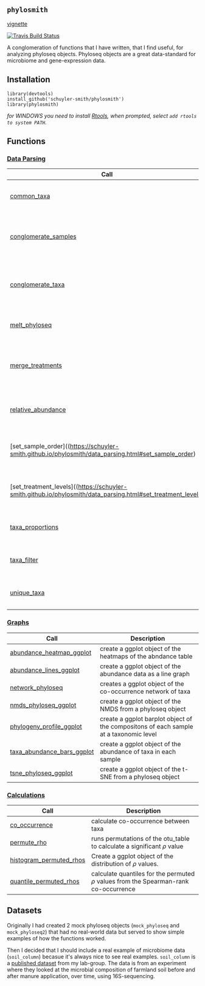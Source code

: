 
## `phylosmith`
[vignette](https://schuyler-smith.github.io/phylosmith/)

[![Travis Build
Status](https://travis-ci.org/schuyler-smith/phylosmith.svg?branch=master)](https://github.com/schuyler-smith/phylosmith)

A conglomeration of functions that I have written, that I find useful, for analyzing phyloseq objects. Phyloseq objects are a great data-standard for microbiome and gene-expression data.

## Installation

```
library(devtools)
install_github('schuyler-smith/phylosmith')
library(phylosmith)
```

*for WINDOWS you need to install <a href="https://cran.r-project.org/bin/windows/Rtools/" target="_blank" >Rtools</a>, when prompted, select `add rtools to system PATH`.*

## Functions

### [Data Parsing](https://schuyler-smith.github.io/phylosmith/data_parsing.html)

Call			     | Description
-------------------- | ------------------------------------------------------------
[common_taxa](https://schuyler-smith.github.io/phylosmith/data_parsing.html#common_taxa) | find taxa common to each treatment
[conglomerate_samples](https://schuyler-smith.github.io/phylosmith/data_parsing.html#conglomerate_samples)   |   Merge samples based on common factor within sample_data
[conglomerate_taxa](https://schuyler-smith.github.io/phylosmith/data_parsing.html#conglomerate_taxa)  |  conglomerate taxa by sample on a given classification level
[melt_phyloseq](https://schuyler-smith.github.io/phylosmith/data_parsing.html#melt_phyloseq)   |   Melt a phyloseq object into a data.table.
[merge_treatments](https://schuyler-smith.github.io/phylosmith/data_parsing.html#merge_treatments) | combines multiple columns in meta-data into a single column
[relative_abundance](https://schuyler-smith.github.io/phylosmith/data_parsing.html#relative_abundance) | transform abundance data to relative abundance
[set_sample_order]((https://schuyler-smith.github.io/phylosmith/data_parsing.html#set_sample_order) | sets the order of the samples of a phyloseq object
[set_treatment_levels]((https://schuyler-smith.github.io/phylosmith/data_parsing.html#set_treatment_levels) | sets the order of the factors in a sample_data column
[taxa_proportions](https://schuyler-smith.github.io/phylosmith/data_parsing.html#taxa_proportions) | computes the proportion of a taxa classification
[taxa_filter](https://schuyler-smith.github.io/phylosmith/data_parsing.html#taxa_filter) | filter taxa by proportion of samples seen in
[unique_taxa](https://schuyler-smith.github.io/phylosmith/data_parsing.html#unique_taxa) | find taxa unique to each treatment

### [Graphs](https://schuyler-smith.github.io/phylosmith/graphs.html)

Call                 | Description
-------------------- | ------------------------------------------------------------
[abundance_heatmap_ggplot](https://schuyler-smith.github.io/phylosmith/graphs.html#abundance_heatmap_ggplot) | create a ggplot object of the heatmaps of the abndance table
[abundance_lines_ggplot](https://schuyler-smith.github.io/phylosmith/graphs.html#abundance_lines_ggplot) | create a ggplot object of the abundance data as a line graph
[network_phyloseq](https://schuyler-smith.github.io/phylosmith/graphs.html#network_phyloseq) | creates a ggplot object of the co-occurrence network of taxa
[nmds_phyloseq_ggplot](https://schuyler-smith.github.io/phylosmith/graphs.html#nmds_phyloseq_ggplot)  | create a ggplot object of the NMDS from a phyloseq object
[phylogeny_profile_ggplot](https://schuyler-smith.github.io/phylosmith/graphs.html#phylogeny_profile_ggplot) | create a ggplot barplot object of the compositons of each sample at a taxonomic level
[taxa_abundance_bars_ggplot](https://schuyler-smith.github.io/phylosmith/graphs.html#taxa_abundance_bars_ggplot) | create a ggplot object of the abundance of taxa in each sample
[tsne_phyloseq_ggplot](https://schuyler-smith.github.io/phylosmith/graphs.html#tsne_phyloseq_ggplot)  | create a ggplot object of the t-SNE from a phyloseq object

### [Calculations](https://schuyler-smith.github.io/phylosmith/calculations.html)

Call                 | Description
-------------------- | ------------------------------------------------------------
[co_occurrence](https://schuyler-smith.github.io/phylosmith/calculations.html#permute_rho) | calculate co-occurrence between taxa
[permute_rho](https://schuyler-smith.github.io/phylosmith/calculations.html#co_occurrence) | runs permutations of the otu_table to calculate a significant $\rho$ value
[histogram_permuted_rhos](https://schuyler-smith.github.io/phylosmith/calculations.html##histogram_permuted_rhos) | Create a ggplot object of the distribution of $\rho$ values.
[quantile_permuted_rhos](https://schuyler-smith.github.io/phylosmith/calculations.html##quantile_permuted_rhos) | calculate quantiles for the permuted $\rho$ values from the Spearman-rank co-occurrence

## Datasets

Originally I had created 2 mock phyloseq objects (`mock_phyloseq` and `mock_phyloseq2`) that had no real-world data but served to show simple examples of how the functions worked. 

Then I decided that I should include a real example of microbiome data (`soil_column`) becasue it's always nice to see real examples. `soil_column` is a <a href="https://www.frontiersin.org/articles/10.3389/fmicb.2018.03197/full" target="_blank" >published dataset</a>  from my lab-group. The data is from an experiment where they looked at the microbial composition of farmland soil before and after manure application, over time, using 16S-sequencing.
